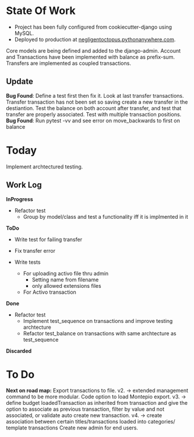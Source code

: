 # State Of Work

* Project has been fully configured from cookiecutter-django using MySQL.
* Deployed to production at [negligentoctopus.pythonanywhere.com](negligentoctopus.pythonanywhere.com).

Core models are being defined and added to the django-admin.
Account and Transactions have been implemented with balance as prefix-sum.
Transfers are implemented as coupled transactions.

## Update

**Bug Found**:
    Define a test first then fix it. Look at last transfer transactions.
    Transfer transaction has not been set so saving create a new transfer in the destiantion.
    Test the balance on both account after transfer, and test that transfer are properly associated.
    Test with multiple transaction positions.
**Bug Found**:
    Run pytest -vv and see error on move_backwards to first on balance

# Today

Implement archtectured testing.

## Work Log
__InProgress__
* Refactor test
    * Group by model/class and test a functionality iff it is implmented in it

__ToDo__
* Write test for failing transfer
* Fix transfer error

* Write tests
    * For uploading activo file thru admin
        * Setting name from filename
        * only allowed extensions files
    * For Activo transaction

__Done__
* Refactor test
    * Implement test\_sequence on transactions and improve testing archtecture
    * Refactor test\_balance on transactions with same archtecture as test\_sequence

__Discarded__

# To Do

__Next on road map:__
    Export transactions to file.
        v2. -> extended management command to be more modular. Code option to load Montepio export.
        v3. -> define budget loadedTransaction as inherited from transaction and give the option to associate as previous transaction, filter by value and not associated, or validate auto create new transaction.
        v4. -> create association between certain titles/transactions loaded into categories/ template transactions
    Create new admin for end users.
